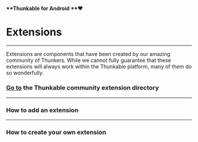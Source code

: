 #### **Thunkable for Android **❤

# Extensions

---

Extensions are components that have been created by our amazing community of Thunkers.  While we cannot fully guarantee that these extensions will always work within the Thunkable platform, many of them do so wonderfully.  

### [Go to](http://domhnallohanlon.com/thunkable_extensions/) the Thunkable community extension directory

---

### How to add an extension

---

### How to create your own extension



